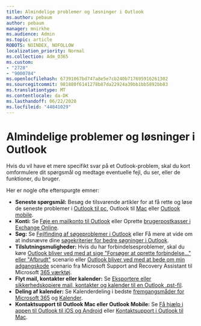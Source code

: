 ```yaml
---
title: Almindelige problemer og løsninger i Outlook
ms.author: pebaum
author: pebaum
manager: mnirkhe
ms.audience: Admin
ms.topic: article
ROBOTS: NOINDEX, NOFOLLOW
localization_priority: Normal
ms.collection: Adm_O365
ms.custom:
- "2728"
- "9000784"
ms.openlocfilehash: 67391067bd747a8e5e7cb240b717695916261302
ms.sourcegitcommit: 981880f6141278b87da22924a39bb1bb5892bb83
ms.translationtype: MT
ms.contentlocale: da-DK
ms.lasthandoff: 06/22/2020
ms.locfileid: "44841029"
---
```

# <a name="outlook-common-issues-and-resolutions"></a>Almindelige problemer og løsninger i Outlook

Hvis du vil have et mere specifikt svar på et Outlook-problem, skal du kort omformulere dit spørgsmål og medtage eventuelle fejl, du ser, eller de funktioner, du bruger.

Her er nogle ofte efterspurgte emner:

- **Seneste spørgsmål:**  Besøg de tilsvarende artikler for at få rette og løse de seneste problemer i [Outlook til pc](https://support.office.com/article/ecf61305-f84f-4e13-bb73-95a214ac1230), Outlook til [Mac](https://support.office.com/article/54afa5e3-db38-422a-9d94-3b55330ded8e) eller [Outlook mobile](https://support.office.com/article/a264ef01-9c88-48fb-9285-7017e4f31f02).
- **Konti:**  Se [Føje en mailkonto til Outlook](https://support.office.com/article/6e27792a-9267-4aa4-8bb6-c84ef146101b) eller Oprette [brugerpostkasser i Exchange Online](https://docs.microsoft.com/Exchange/recipients-in-exchange-online/create-user-mailboxes).
- **Søg:**  Se [Fejlfinding af søgeproblemer i Outlook](https://support.office.com/article/2556b11f-f4d8-46be-b0a7-de33a3f4f066) eller Få mere at vide om at indsnævre dine [søgekriterier for bedre søgninger i Outlook](https://support.office.com/article/D824D1E9-A255-4C8A-8553-276FB895A8DA).
- **Tilslutningsmuligheder:**  Hvis du har forbindelsesproblemer, skal du køre [Outlook bliver ved med at sige "Forsøger at oprette forbindelse..." eller "Afbrudt"](https://aka.ms/SaRA-OutlookDisconnect) scenario eller [Outlook bliver ved med at bede om min adgangskode](https://aka.ms/SaRA-OutlookPwdPrompt) scenario fra Microsoft Support and Recovery Assistant til Microsoft [365 værktøj](https://diagnostics.outlook.com/#/).
- **Flyt mail, kontakter eller kalender:**  Se [Eksportere eller sikkerhedskopiere mail, kontakter og kalender til en Outlook .pst-fil](https://support.office.com/article/14252b52-3075-4e9b-be4e-ff9ef1068f91).
- **Deling af kalender:**  Se Kalenderdeling i bedste [fremgangsmåder for Microsoft 365](https://support.office.com/article/b576ecc3-0945-4d75-85f1-5efafb8a37b4) og [Kalender](https://support.office.com/article/D93F72D3-2361-4E0D-8D6A-5C4939C17F39).
- **Kontaktsupport til Outlook Mac eller Outlook Mobile:**  Se [Få hjælp i appen til Outlook til iOS og Android](https://support.office.com/article/218a22d1-9fa5-4889-b689-de1c63493243) eller [Kontaktsupport i Outlook til Mac](https://support.office.com/article/d0410177-8e65-4487-93f7-206a3a3d71a8).
